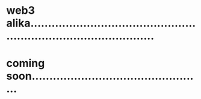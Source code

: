 # web3 alika.........................................................................................
# coming soon.................................................
